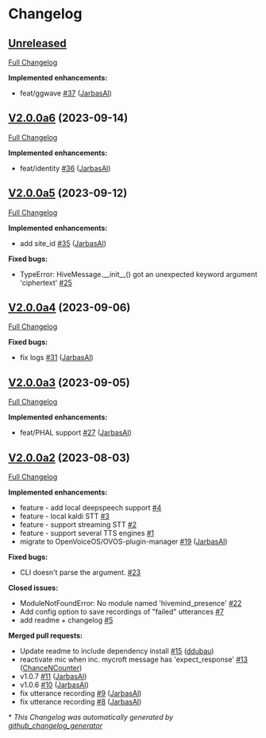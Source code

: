 # Changelog

## [Unreleased](https://github.com/JarbasHiveMind/HiveMind-voice-sat/tree/HEAD)

[Full Changelog](https://github.com/JarbasHiveMind/HiveMind-voice-sat/compare/V2.0.0a6...HEAD)

**Implemented enhancements:**

- feat/ggwave [\#37](https://github.com/JarbasHiveMind/HiveMind-voice-sat/pull/37) ([JarbasAl](https://github.com/JarbasAl))

## [V2.0.0a6](https://github.com/JarbasHiveMind/HiveMind-voice-sat/tree/V2.0.0a6) (2023-09-14)

[Full Changelog](https://github.com/JarbasHiveMind/HiveMind-voice-sat/compare/V2.0.0a5...V2.0.0a6)

**Implemented enhancements:**

- feat/identity [\#36](https://github.com/JarbasHiveMind/HiveMind-voice-sat/pull/36) ([JarbasAl](https://github.com/JarbasAl))

## [V2.0.0a5](https://github.com/JarbasHiveMind/HiveMind-voice-sat/tree/V2.0.0a5) (2023-09-12)

[Full Changelog](https://github.com/JarbasHiveMind/HiveMind-voice-sat/compare/V2.0.0a4...V2.0.0a5)

**Implemented enhancements:**

- add site\_id [\#35](https://github.com/JarbasHiveMind/HiveMind-voice-sat/pull/35) ([JarbasAl](https://github.com/JarbasAl))

**Fixed bugs:**

- TypeError: HiveMessage.\_\_init\_\_\(\) got an unexpected keyword argument 'ciphertext' [\#25](https://github.com/JarbasHiveMind/HiveMind-voice-sat/issues/25)

## [V2.0.0a4](https://github.com/JarbasHiveMind/HiveMind-voice-sat/tree/V2.0.0a4) (2023-09-06)

[Full Changelog](https://github.com/JarbasHiveMind/HiveMind-voice-sat/compare/V2.0.0a3...V2.0.0a4)

**Fixed bugs:**

- fix logs [\#31](https://github.com/JarbasHiveMind/HiveMind-voice-sat/pull/31) ([JarbasAl](https://github.com/JarbasAl))

## [V2.0.0a3](https://github.com/JarbasHiveMind/HiveMind-voice-sat/tree/V2.0.0a3) (2023-09-05)

[Full Changelog](https://github.com/JarbasHiveMind/HiveMind-voice-sat/compare/V2.0.0a2...V2.0.0a3)

**Implemented enhancements:**

- feat/PHAL support [\#27](https://github.com/JarbasHiveMind/HiveMind-voice-sat/pull/27) ([JarbasAl](https://github.com/JarbasAl))

## [V2.0.0a2](https://github.com/JarbasHiveMind/HiveMind-voice-sat/tree/V2.0.0a2) (2023-08-03)

[Full Changelog](https://github.com/JarbasHiveMind/HiveMind-voice-sat/compare/d707b4b8a3beba8cd380592f954ecd8f7ee24cec...V2.0.0a2)

**Implemented enhancements:**

- feature - add local deepspeech support [\#4](https://github.com/JarbasHiveMind/HiveMind-voice-sat/issues/4)
- feature - local kaldi STT [\#3](https://github.com/JarbasHiveMind/HiveMind-voice-sat/issues/3)
- feature - support streaming STT [\#2](https://github.com/JarbasHiveMind/HiveMind-voice-sat/issues/2)
- feature - support several TTS engines [\#1](https://github.com/JarbasHiveMind/HiveMind-voice-sat/issues/1)
- migrate to OpenVoiceOS/OVOS-plugin-manager [\#19](https://github.com/JarbasHiveMind/HiveMind-voice-sat/pull/19) ([JarbasAl](https://github.com/JarbasAl))

**Fixed bugs:**

- CLI doesn't parse the argument. [\#23](https://github.com/JarbasHiveMind/HiveMind-voice-sat/issues/23)

**Closed issues:**

- ModuleNotFoundError: No module named 'hivemind\_presence' [\#22](https://github.com/JarbasHiveMind/HiveMind-voice-sat/issues/22)
- Add config option to save recordings of "failed" utterances [\#7](https://github.com/JarbasHiveMind/HiveMind-voice-sat/issues/7)
- add readme + changelog [\#5](https://github.com/JarbasHiveMind/HiveMind-voice-sat/issues/5)

**Merged pull requests:**

- Update readme to include dependency install [\#15](https://github.com/JarbasHiveMind/HiveMind-voice-sat/pull/15) ([ddubau](https://github.com/ddubau))
- reactivate mic when inc. mycroft message has 'expect\_response' [\#13](https://github.com/JarbasHiveMind/HiveMind-voice-sat/pull/13) ([ChanceNCounter](https://github.com/ChanceNCounter))
- v1.0.7 [\#11](https://github.com/JarbasHiveMind/HiveMind-voice-sat/pull/11) ([JarbasAl](https://github.com/JarbasAl))
- v1.0.6 [\#10](https://github.com/JarbasHiveMind/HiveMind-voice-sat/pull/10) ([JarbasAl](https://github.com/JarbasAl))
- fix utterance recording [\#9](https://github.com/JarbasHiveMind/HiveMind-voice-sat/pull/9) ([JarbasAl](https://github.com/JarbasAl))
- fix utterance recording [\#8](https://github.com/JarbasHiveMind/HiveMind-voice-sat/pull/8) ([JarbasAl](https://github.com/JarbasAl))



\* *This Changelog was automatically generated by [github_changelog_generator](https://github.com/github-changelog-generator/github-changelog-generator)*
